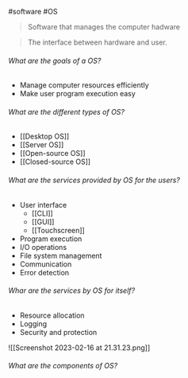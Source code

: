 #software #OS
> Software that manages the computer hadware

> The interface between hardware and user.

###### What are the goals of a OS?
- Manage computer resources efficiently 
- Make user program execution easy

###### What are the different types of OS?
- [[Desktop OS]]
- [[Server OS]]
- [[Open-source OS]]
- [[Closed-source OS]]

###### What are the services provided by OS for the users?
- User interface
	- [[CLI]]
	- [[GUI]]
	- [[Touchscreen]]
- Program execution
- I/O operations
- File system management
- Communication
- Error detection

###### Whar are the services by OS for itself?
- Resource allocation
- Logging
- Security and protection

![[Screenshot 2023-02-16 at 21.31.23.png]]

###### What are the components of OS?
